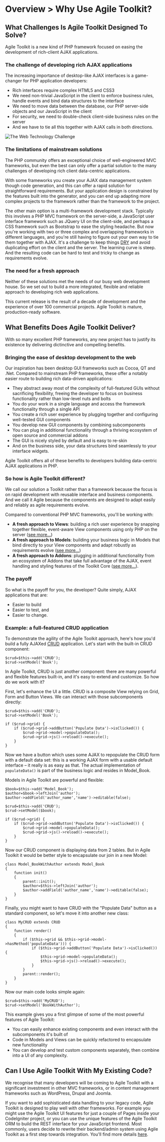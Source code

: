 # Overview > Why Use Agile Toolkit?

## What Challenges Is Agile Toolkit Designed To Solve?

Agile Toolkit is a new kind of PHP framework focused on easing the development of rich-client AJAX applications. 

### The challenge of developing rich AJAX applications

The increasing importance of desktop-like AJAX interfaces is a game-changer for PHP application developers:

* Rich interfaces require complex HTML5 and CSS3
* We need non-trivial JavaScript in the client to enforce business rules, handle events and bind data structures to the interface
* We need to move data between the database, our PHP server-side objects and our JavaScript in the client
* For security, we need to double-check client-side business rules on the server
* And we have to tie all this together with AJAX calls in both directions.

![The Web Technology Challenge](/dia-web-technologies.png)

### The limitations of mainstream solutions

The PHP community offers an exceptional choice of well-engineered MVC frameworks, but even the best can only offer a partial solution to the many challenges of developing rich client data-centric applications.

With some frameworks you create your AJAX data management system though code generation, and this can offer a rapid solution for straightforward requirements. But your application design is constrained by the features built into the generator, and you can end up adapting more complex projects to the framework rather than the framework to the project.

The other main option is a multi-framework development stack. Typically this involves a PHP MVC framework on the server-side, a JavaScript user interface framework such as JQuery UI on the client-side, and perhaps a CSS framework such as Bootstrap to ease the styling headache. But now you're working with two or three complex and overlapping frameworks in different languages, and you're still having to figure out your own way to tie them together with AJAX. It's a challenge to keep things [DRY](http://en.wikipedia.org/wiki/Don't_repeat_yourself) and avoid duplicating effort on the client and the server. The learning curve is steep. And the resulting code can be hard to test and tricky to change as requirements evolve. 

### The need for a fresh approach

Neither of these solutions met the needs of our busy web development house. So we set out to build a more integrated, flexible and reliable approach to developing rich web applications.

This current release is the result of a decade of development and the experience of over 100 commercial projects. Agile Toolkit is mature, production-ready software.

## What Benefits Does Agile Toolkit Deliver?

With so many excellent PHP frameworks, any new project has to justify its existence by delivering dictinctive and compelling benefits.

### Bringing the ease of desktop development to the web

Our inspiration has been desktop GUI frameworks such as Cocoa, QT and .Net. Compared to mainstream PHP frameworks, these offer a notably easier route to building rich data-driven applications:

* They abstract away most of the complexity of full-featured GUIs without sacrificing flexibility, freeing the developer to focus on business functionality rather than low-level nuts and bolts
* You do your work in a single language and access the framework functionality through a single API
* You create a rich user experience by plugging together and configuring well-tested GUI components
* You develop new GUI components by combining subcomponents
* You can plug in additional functionality through a thriving ecosystem of open source and commercial addons
* The GUI is nicely styled by default and is easy to re-skin
* And on the business side, your data structures bind seamlessly to your interface widgets.

Agile Toolkit offers all of these benefits to developers building data-centric AJAX applications in PHP. 

### So how is Agile Toolkit different?

We call our solution a Toolkit rather than a framework because the focus is on rapid development with reusable interface and business components. And we call it Agile because the components are designed to adapt easily and reliably as agile requirements evolve.

Compared to conventional PHP MVC frameworks, you'll be working with:

* **A fresh approach to Views**: building a rich user experience by snapping together flexible, event-aware View components using only PHP on the server ([see more...](/TODO)) 
* **A fresh approach to Models**: building your business logic in Models that bind directly to your View components and adapt robustly as requirements evolve ([see more...](/TODO)) 
* **A fresh approach to Addons**: plugging in additional functionality from an ecosystem of Addons that take full advantage of the AJAX, event handling and styling features of the Toolkit Core ([see more...](/TODO)).

### The payoff

So what is the payoff for you, the developer? Quite simply, AJAX applications that are:

* Easier to build
* Easier to test, and
* Easier to change.

### Example: a full-featured CRUD application

To demonstrate the agility of the Agile Toolkit approach, here's how you'd build a fully AJAXed [CRUD](http://en.wikipedia.org/wiki/Create,_read,_update_and_delete) application.  Let's start with the built-in CRUD component:

```
$crud=$this->add('CRUD');
$crud->setModel('Book');
```

In Agile Toolkit, CRUD is just another component: there are many powerful and flexible features built-in, and it's easy to extend and customize. So how do we work with it?

First, let's enhance the UI a little. CRUD is a composite View relying on Grid, Form and Button Views. We can interact with those subcomponents directly:

```
$crud=$this->add('CRUD');
$crud->setModel('Book');

if ($crud->grid) {
    if ($crud->grid->addButton('Populate Data')->isClicked()) {
        $crud->grid->model->populateData();
        $crud->grid->js()->reload()->execute();
    }
}
```

Now we have a button which uses some AJAX to repopulate the CRUD form with a default data set: this is a working AJAX form with a usable default interface &ndash; it really is as easy as that. The actual implementation of `populateData()` is part of the business logic and resides in Model_Book.

Models in Agile Toolkit are powerful and flexible:

```
$book=$this->add('Model_Book');
$author=$book->leftJoin('author');
$author->addField('author_name','name')->editable(false);

$crud=$this->add('CRUD');
$crud->setModel($book);

if ($crud->grid) {
    if ($crud->grid->addButton('Populate Data')->isClicked()) {
        $crud->grid->model->populateData();
        $crud->grid->js()->reload()->execute();
    }
}

```

Now our CRUD component is displaying data from 2 tables. But in Agile Toolkit it would be better style to encapsulate our join in a new Model:

```
class Model_BookWithAuthor extends Model_Book
{
    function init()
    {
        parent::init();
        $author=$this->leftJoin('author');
        $author->addField('author_name','name')->editable(false);
    }
}
```

Finally, you might want to have CRUD with the "Populate Data" button as a standard component, so let's move it into another new class:

```
class MyCRUD extends CRUD
{
    function render()
    {
        if ($this->grid && $this->grid->model->hasMethod('populateData'))) {
            if ($this->grid->addButton('Populate Data')->isClicked()) {
                $this->grid->model->populateData();
                $this->grid->js()->reload()->execute();
            }
        }
        parent::render();
    }
}
```

Now our main code looks simple again:

```
$crud=$this->add('MyCRUD');
$crud->setModel('BookWithAuthor');
```

This example gives you a first glimpse of some of the most powerful features of Agile Toolkit:

* You can easily enhance existing components and even interact with the subcomponents it's built of
* Code in Models and Views can be quickly refactored to encapsulate new functionality
* You can develop and test custom components separately, then combine into a UI of any complexity.


## Can I Use Agile Toolkit With My Existing Code?

We recognise that many developers will be coming to Agile Toolkit with a significant investment in other MVC frameworks, or in content management frameworks such as WordPress, Drupal and Joomla. 

If you want to add sophisticated data handling to your legacy code, Agile Toolkit is designed to play well with other frameworks. For example you might use the Agile Toolkit UI features for just a couple of Pages inside your CodeIgniter project, or you can use the unique features of the Agile Toolkit ORM to build the REST interface for your JavaScript frontend. Most commonly, users decide to rewrite their backend/admin system using Agile Toolkit as a first step towards integration. You'll find more details [here](/TODO).
